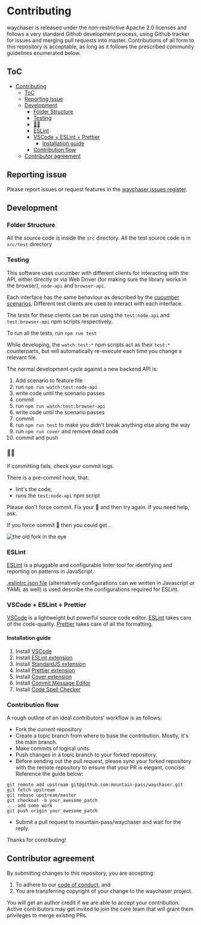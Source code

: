 # Contributing

waychaser is released under the non-restrictive Apache 2.0 licenses and follows a very standard Github development process, using Github tracker for issues and merging pull requests into master. Contributions of all form to this repository is acceptable, as long as it follows the prescribed community guidelines enumerated below.

## ToC

- [Contributing](#contributing)
  - [ToC](#toc)
  - [Reporting issue](#reporting-issue)
  - [Development](#development)
    - [Folder Structure](#folder-structure)
    - [Testing](#testing)
    - [🚫💩](#)
    - [ESLint](#eslint)
    - [VSCode + ESLint + Prettier](#vscode--eslint--prettier)
      - [Installation guide](#installation-guide)
    - [Contribution flow](#contribution-flow)
  - [Contributor agreement](#contributor-agreement)

## Reporting issue

Please report issues or request features in the [waychaser issues register](https://github.com/mountain-pass/waychaser/issues).

## Development

### Folder Structure

All the source code is inside the `src` directory. All the test source code is in `src/test` directory

### Testing

This software uses cucumber with different clients for interacting with the API, either directly or via Web Driver (for making sure the library works in the browser), `node-api` and `browser-api`.

Each interface has the same behaviour as described by the [cucumber scenarios](./src/test). Different test clients are used to interact with each interface.

The tests for these clients can be run using the `test:node-api` and `test:browser-api` npm scripts respectively.

To run all the tests, run `npm run test`

While developing, the `watch:test:*` npm scripts act as their `test:*` counterparts, but will automatically re-execute each time you change a relevant file.

The normal development cycle against a new backend API is:

1. Add scenario to feature file
2. run `npm run watch:test:node-api`
3. write code until the scenario passes
4. commit
5. run `npm run watch:test:browser-api`
6. write code until the scenario passes
7. commit
8. run `npm run test` to make you didn't break anything else along the way
9. run `npm run cover` and remove dead code
10. commit and push

### 🚫💩

If committing fails, check your commit logs.

There is a pre-commit hook, that:

- lint's the code,
- runs the `test:node-api` npm script

Please don't force commit. Fix your 💩 and then try again. If you need help, ask.

If you force commit 💩 then you could get...

![the old fork in the eye](./docs/images/fork_in_the_eye.gif)


### ESLint

[ESLint](https://eslint.org/) is a pluggable and configurable linter tool for identifying and reporting on patterns in JavaScript.

[.eslintrc.json file](<(https://eslint.org/docs/user-guide/configuring)>) (alternatively configurations can we written in Javascript or YAML as well) is used describe the configurations required for ESLint.

### VSCode + ESLint + Prettier

[VSCode](https://code.visualstudio.com/) is a lightweight but powerful source code editor. [ESLint](https://eslint.org/) takes care of the code-quality. [Prettier](https://prettier.io/) takes care of all the formatting.

#### Installation guide

1.  Install [VSCode](https://code.visualstudio.com/)
2.  Install [ESLint extension](https://marketplace.visualstudio.com/items?itemName=dbaeumer.vscode-eslint)
3.  Install [StandardJS extension](https://marketplace.visualstudio.com/items?itemName=chenxsan.vscode-standardjs)
4.  Install [Prettier extension](https://marketplace.visualstudio.com/items?itemName=esbenp.prettier-vscode)
5.  Install [Cover extension](https://marketplace.visualstudio.com/items?itemName=hindlemail.cover)
6.  Install [Commit Message Editor](https://marketplace.visualstudio.com/items?itemName=adam-bender.commit-message-editor)
7.  Install [Code Spell Checker](https://marketplace.visualstudio.com/items?itemName=streetsidesoftware.code-spell-checker)

### Contribution flow

A rough outline of an ideal contributors' workflow is as follows:

- Fork the current repository
- Create a topic branch from where to base the contribution. Mostly, it's the main branch.
- Make commits of logical units.
- Push changes in a topic branch to your forked repository.
- Before sending out the pull request, please sync your forked repository with the remote repository to ensure that your PR is elegant, concise. Reference the guide below:

```
git remote add upstream git@github.com:mountain-pass/waychaser.git
git fetch upstream
git rebase upstream/master
git checkout -b your_awesome_patch
... add some work
git push origin your_awesome_patch
```

- Submit a pull request to mountain-pass/waychaser and wait for the reply.

Thanks for contributing!

## Contributor agreement

By submitting changes to this repository, you are accepting:

1. To adhere to our [code of conduct](./CODE_OF_CONDUCT.md), and
2. You are transferring copyright of your change to the waychaser project.

You will get an author credit if we are able to accept your contribution. Active contributors may get invited to join the core team that will grant them privileges to merge existing PRs.
